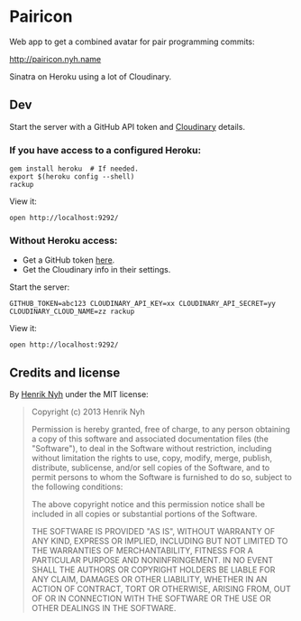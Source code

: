 # Pairicon

Web app to get a combined avatar for pair programming commits:

<http://pairicon.nyh.name>

Sinatra on Heroku using a lot of Cloudinary.


## Dev

Start the server with a GitHub API token and [Cloudinary](cloudinary.com) details.

### If you have access to a configured Heroku:

    gem install heroku  # If needed.
    export $(heroku config --shell)
    rackup

View it:

    open http://localhost:9292/

### Without Heroku access:

* Get a GitHub token [here](https://github.com/settings/applications).
* Get the Cloudinary info in their settings.

Start the server:

    GITHUB_TOKEN=abc123 CLOUDINARY_API_KEY=xx CLOUDINARY_API_SECRET=yy CLOUDINARY_CLOUD_NAME=zz rackup

View it:

    open http://localhost:9292/


## Credits and license

By [Henrik Nyh](http://henrik.nyh.se/) under the MIT license:

>  Copyright (c) 2013 Henrik Nyh
>
>  Permission is hereby granted, free of charge, to any person obtaining a copy
>  of this software and associated documentation files (the "Software"), to deal
>  in the Software without restriction, including without limitation the rights
>  to use, copy, modify, merge, publish, distribute, sublicense, and/or sell
>  copies of the Software, and to permit persons to whom the Software is
>  furnished to do so, subject to the following conditions:
>
>  The above copyright notice and this permission notice shall be included in
>  all copies or substantial portions of the Software.
>
>  THE SOFTWARE IS PROVIDED "AS IS", WITHOUT WARRANTY OF ANY KIND, EXPRESS OR
>  IMPLIED, INCLUDING BUT NOT LIMITED TO THE WARRANTIES OF MERCHANTABILITY,
>  FITNESS FOR A PARTICULAR PURPOSE AND NONINFRINGEMENT. IN NO EVENT SHALL THE
>  AUTHORS OR COPYRIGHT HOLDERS BE LIABLE FOR ANY CLAIM, DAMAGES OR OTHER
>  LIABILITY, WHETHER IN AN ACTION OF CONTRACT, TORT OR OTHERWISE, ARISING FROM,
>  OUT OF OR IN CONNECTION WITH THE SOFTWARE OR THE USE OR OTHER DEALINGS IN
>  THE SOFTWARE.
